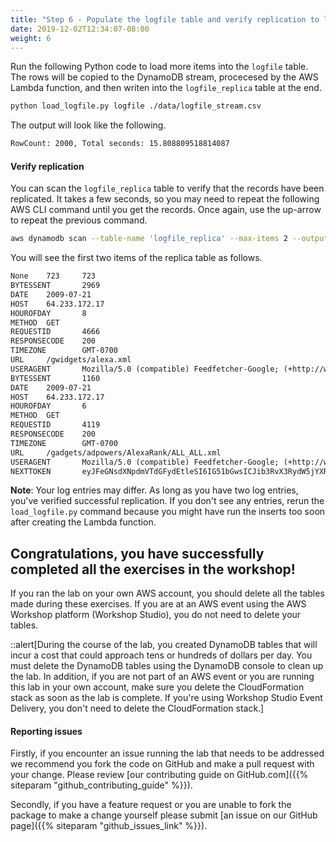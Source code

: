```yaml
---
title: "Step 6 - Populate the logfile table and verify replication to logfile_replica"
date: 2019-12-02T12:34:07-08:00
weight: 6
---
```


Run the following Python code to load more items into the `logfile` table. The rows will be copied to the DynamoDB stream, procecesed by the AWS Lambda function, and then writen into the `logfile_replica` table at the end.

```bash
python load_logfile.py logfile ./data/logfile_stream.csv
```

The output will look like the following.

```txt
RowCount: 2000, Total seconds: 15.808809518814087
```

#### Verify replication

You can scan the `logfile_replica` table to verify that the records have been replicated. It takes a few seconds, so you may need to repeat the following AWS CLI command until you get the records. Once again, use the up-arrow to repeat the previous command.

```bash
aws dynamodb scan --table-name 'logfile_replica' --max-items 2 --output text
```

You will see the first two items of the replica table as follows.

```txt
None    723     723
BYTESSENT       2969
DATE    2009-07-21
HOST    64.233.172.17
HOUROFDAY       8
METHOD  GET
REQUESTID       4666
RESPONSECODE    200
TIMEZONE        GMT-0700
URL     /gwidgets/alexa.xml
USERAGENT       Mozilla/5.0 (compatible) Feedfetcher-Google; (+http://www.google.com/feedfetcher.html)
BYTESSENT       1160
DATE    2009-07-21
HOST    64.233.172.17
HOUROFDAY       6
METHOD  GET
REQUESTID       4119
RESPONSECODE    200
TIMEZONE        GMT-0700
URL     /gadgets/adpowers/AlexaRank/ALL_ALL.xml
USERAGENT       Mozilla/5.0 (compatible) Feedfetcher-Google; (+http://www.google.com/feedfetcher.html)
NEXTTOKEN       eyJFeGNsdXNpdmVTdGFydEtleSI6IG51bGwsICJib3RvX3RydW5jYXRlX2Ftb3VudCI6IDJ9
```

**Note**: Your log entries may differ. As long as you have two log entries, you've verified successful replication. If you don't see any entries, rerun the `load_logfile.py` command because you might have run the inserts too soon after creating the Lambda function.

## Congratulations, you have successfully completed all the exercises in the workshop!

If you ran the lab on your own AWS account, you should delete all the tables made during these exercises. If you are at an AWS event using the AWS Workshop platform (Workshop Studio), you do not need to delete your tables.

::alert[During the course of the lab, you created DynamoDB tables that will incur a cost that could approach tens or hundreds of dollars per day. You must delete the DynamoDB tables using the DynamoDB console to clean up the lab. In addition, if you are not part of an AWS event or you are running this lab in your own account, make sure you delete the CloudFormation stack as soon as the lab is complete. If you're using Workshop Studio Event Delivery, you don't need to delete the CloudFormation stack.]

#### Reporting issues

Firstly, if you encounter an issue running the lab that needs to be addressed we recommend you fork the code on GitHub and make a pull request with your change. Please review [our contributing guide on GitHub.com]({{% siteparam "github_contributing_guide" %}}).

Secondly, if you have a feature request or you are unable to fork the package to make a change yourself please submit [an issue on our GitHub page]({{% siteparam "github_issues_link" %}}).
